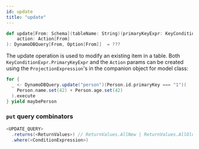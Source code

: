 ```yaml
---
id: update
title: "update"
---
```



```scala
def update[From: Schema](tableName: String)(primaryKeyExpr: KeyConditionExpr.PrimaryKeyExpr[From])(
    action: Action[From]
): DynamoDBQuery[From, Option[From]]  = ???
```

The update operation is used to modify an existing item in a table. Both `KeyConditionExpr.PrimaryKeyExpr` and the `Action` params can be created using the `ProjectionExpression`'s in the companion object for model class: 
    
```scala
for {
  _ <- DynamoDBQuery.update("person")(Person.id.primaryKey === "1")(
    Person.name.set(42) + Person.age.set(42)
  ).execute
} yield maybePerson
```

### `put` query combinators

```scala
<UPDATE_QUERY>
  .returns(<ReturnValues>) // ReturnValues.AllNew | ReturnValues.AllOld | ReturnValues.None <default>
  .where(<ConditionExpression>)
```
